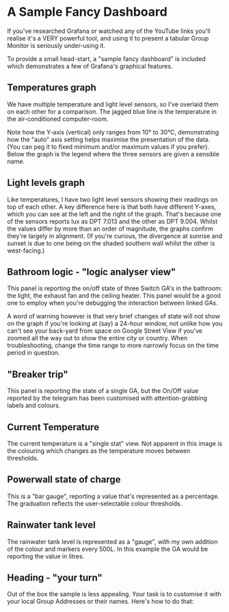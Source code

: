# A Sample Fancy Dashboard

If you've researched Grafana or watched any of the YouTube links you'll realise it's a VERY powerful tool, and using it to present a tabular Group Monitor is seriously under-using it.

To provide a small head-start, a "sample fancy dashboard" is included which demonstrates a few of Grafana's graphical features.


## Temperatures graph

We have multiple temperature and light level sensors, so I've overlaid them on each other for a comparison. The jagged blue line is the temperature in the air-conditioned computer-room.

Note how the Y-axis (vertical) only ranges from 10° to 30°C, demonstrating how the "auto" axis setting helps maximise the presentation of the data. (You can peg it to fixed minimum and/or maximum values if you prefer). Below the graph is the legend where the three sensors are given a sensible name.

## Light levels graph

Like temperatures, I have two light level sensors showing their readings on top of each other. A key difference here is that both have different Y-axes, which you can see at the left and the right of the graph. That's because one of the sensors reports lux as DPT 7.013 and the other as DPT 9.004. Whilst the values differ by more than an order of magnitude, the graphs confirm they're largely in alignment. (If you're curious, the divergence at sunrise and sunset is due to one being on the shaded southern wall whilst the other is west-facing.)

## Bathroom logic - "logic analyser view"

This panel is reporting the on/off state of three Switch GA's in the bathroom: the light, the exhaust fan and the ceiling heater. This panel would be a good one to employ when you're debugging the interaction between linked GAs.

A word of warning however is that very brief changes of state will not show on the graph if you're looking at (say) a 24-hour window, not unlike how you can't see your back-yard from space on Google Street View if you've zoomed all the way out to show the entire city or country. When troubleshooting, change the time range to more narrowly focus on the time period in question.

## "Breaker trip"

This panel is reporting the state of a single GA, but the On/Off value reported by the telegram has been customised with attention-grabbing labels and colours.

## Current Temperature

The current temperature is a "single stat" view. Not apparent in this image is the colouring which changes as the temperature moves between thresholds.

## Powerwall state of charge

This is a "bar gauge", reporting a value that's represented as a percentage. The graduation reflects the user-selectable colour thresholds.

## Rainwater tank level

The rainwater tank level is represented as a "gauge", with my own addition of the colour and markers every 500L. In this example the GA would be reporting the value in litres.


## Heading - "your turn"

Out of the box the sample is less appealing. Your task is to customise it with your local Group Addresses or their names. Here's how to do that:
